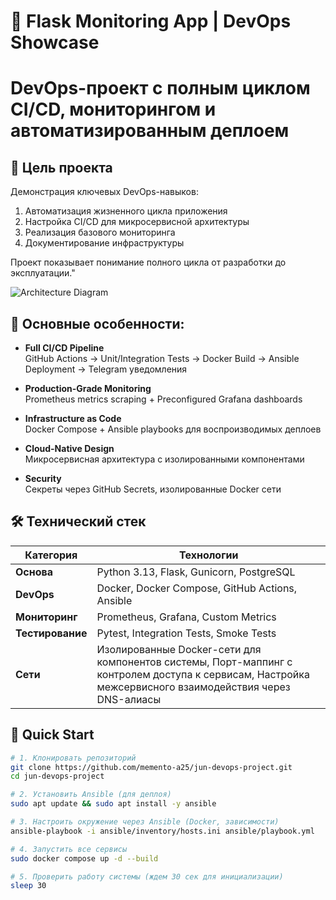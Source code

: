 # 🚀 Flask Monitoring App | DevOps Showcase

# DevOps-проект с полным циклом CI/CD, мониторингом и автоматизированным деплоем

## 🎯 Цель проекта
Демонстрация ключевых DevOps-навыков:
1. Автоматизация жизненного цикла приложения
2. Настройка CI/CD для микросервисной архитектуры
3. Реализация базового мониторинга
4. Документирование инфраструктуры

Проект показывает понимание полного цикла от разработки до эксплуатации."


![Architecture Diagram](docs/architecture.png)

## 🌟 Основные особенности:

- **Full CI/CD Pipeline**  
  GitHub Actions → Unit/Integration Tests → Docker Build → Ansible Deployment → Telegram уведомления

- **Production-Grade Monitoring**  
  Prometheus metrics scraping + Preconfigured Grafana dashboards
  
- **Infrastructure as Code**  
  Docker Compose + Ansible playbooks для воспроизводимых деплоев
  
- **Cloud-Native Design**  
  Микросервисная архитектура с изолированными компонентами
  
- **Security**  
  Секреты через GitHub Secrets, изолированные Docker сети

## 🛠 Технический стек

| Категория       | Технологии                                                                 |
|-----------------|----------------------------------------------------------------------------|
| **Основа**      | Python 3.13, Flask, Gunicorn, PostgreSQL                                  |
| **DevOps**      | Docker, Docker Compose, GitHub Actions, Ansible                           |
| **Мониторинг**  | Prometheus, Grafana, Custom Metrics                                       |
| **Тестирование**| Pytest, Integration Tests, Smoke Tests                                    |
| **Сети**        | Изолированные Docker-сети для компонентов системы, Порт-маппинг с контролем доступа к сервисам, Настройка межсервисного взаимодействия через DNS-алиасы                    |


## 🚦 Quick Start
```bash
# 1. Клонировать репозиторий
git clone https://github.com/memento-a25/jun-devops-project.git
cd jun-devops-project

# 2. Установить Ansible (для деплоя)
sudo apt update && sudo apt install -y ansible

# 3. Настроить окружение через Ansible (Docker, зависимости)
ansible-playbook -i ansible/inventory/hosts.ini ansible/playbook.yml

# 4. Запустить все сервисы
sudo docker compose up -d --build

# 5. Проверить работу системы (ждем 30 сек для инициализации)
sleep 30
